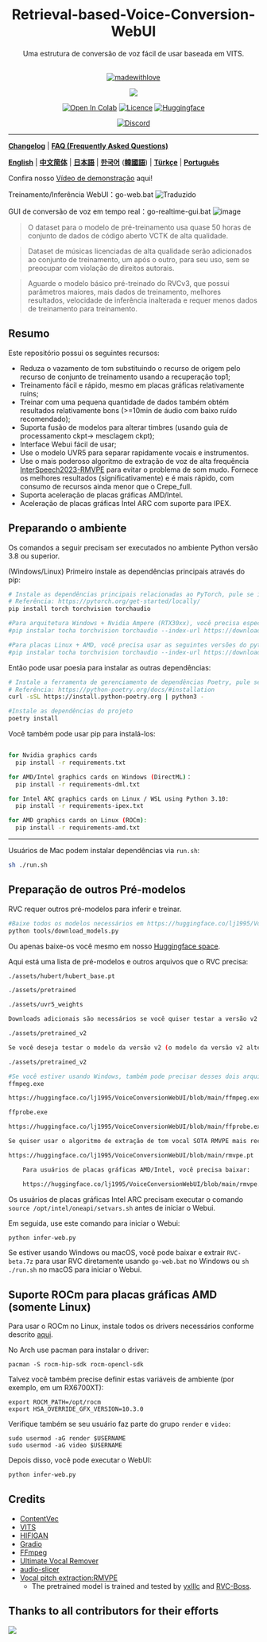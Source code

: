 <div align="center">

<h1>Retrieval-based-Voice-Conversion-WebUI</h1>
Uma estrutura de conversão de voz fácil de usar baseada em VITS.<br><br>

[![madewithlove](https://img.shields.io/badge/made_with-%E2%9D%A4-red?style=for-the-badge&labelColor=orange
)](https://github.com/RVC-Project/Retrieval-based-Voice-Conversion-WebUI)

<img src="https://counter.seku.su/cmoe?name=rvc&theme=r34" /><br>
  
[![Open In Colab](https://img.shields.io/badge/Colab-F9AB00?style=for-the-badge&logo=googlecolab&color=525252)](https://colab.research.google.com/github/RVC-Project/Retrieval-based-Voice-Conversion-WebUI/blob/main/Retrieval_based_Voice_Conversion_WebUI.ipynb)
[![Licence](https://img.shields.io/github/license/RVC-Project/Retrieval-based-Voice-Conversion-WebUI?style=for-the-badge)](https://github.com/RVC-Project/Retrieval-based-Voice-Conversion-WebUI/blob/main/LICENSE)
[![Huggingface](https://img.shields.io/badge/🤗%20-Spaces-yellow.svg?style=for-the-badge)](https://huggingface.co/lj1995/VoiceConversionWebUI/tree/main/)

[![Discord](https://img.shields.io/badge/RVC%20Developers-Discord-7289DA?style=for-the-badge&logo=discord&logoColor=white)](https://discord.gg/HcsmBBGyVk)

</div>

------
[**Changelog**](https://github.com/RVC-Project/Retrieval-based-Voice-Conversion-WebUI/blob/main/docs/Changelog_EN.md) | [**FAQ (Frequently Asked Questions)**](https://github.com/RVC-Project/Retrieval-based-Voice-Conversion-WebUI/wiki/FAQ-(Frequently-Asked-Questions)) 

[**English**](../en/README.en.md) | [**中文简体**](../../README.md) | [**日本語**](../jp/README.ja.md) | [**한국어**](../kr/README.ko.md) ([**韓國語**](../kr/README.ko.han.md)) | [**Türkçe**](../tr/README.tr.md) | [**Português**](../pt/README.pt.md)


Confira nosso [Vídeo de demonstração](https://www.bilibili.com/video/BV1pm4y1z7Gm/) aqui!

Treinamento/Inferência WebUI：go-web.bat
![Traduzido](https://github.com/RafaelGodoyEbert/Retrieval-based-Voice-Conversion-WebUI/assets/78083427/0b894d87-565a-432c-8b5b-45e4a65d5d17)

GUI de conversão de voz em tempo real：go-realtime-gui.bat
![image](https://github.com/RafaelGodoyEbert/Retrieval-based-Voice-Conversion-WebUI/assets/78083427/d172e3e5-35f4-4876-9530-c28246919e9e)


> O dataset para o modelo de pré-treinamento usa quase 50 horas de conjunto de dados de código aberto VCTK de alta qualidade.

> Dataset de músicas licenciadas de alta qualidade serão adicionados ao conjunto de treinamento, um após o outro, para seu uso, sem se preocupar com violação de direitos autorais.

> Aguarde o modelo básico pré-treinado do RVCv3, que possui parâmetros maiores, mais dados de treinamento, melhores resultados, velocidade de inferência inalterada e requer menos dados de treinamento para treinamento.

## Resumo
Este repositório possui os seguintes recursos:
+ Reduza o vazamento de tom substituindo o recurso de origem pelo recurso de conjunto de treinamento usando a recuperação top1;
+ Treinamento fácil e rápido, mesmo em placas gráficas relativamente ruins;
+ Treinar com uma pequena quantidade de dados também obtém resultados relativamente bons (>=10min de áudio com baixo ruído recomendado);
+ Suporta fusão de modelos para alterar timbres (usando guia de processamento ckpt-> mesclagem ckpt);
+ Interface Webui fácil de usar;
+ Use o modelo UVR5 para separar rapidamente vocais e instrumentos.
+ Use o mais poderoso algoritmo de extração de voz de alta frequência [InterSpeech2023-RMVPE](#Credits) para evitar o problema de som mudo. Fornece os melhores resultados (significativamente) e é mais rápido, com consumo de recursos ainda menor que o Crepe_full.
+ Suporta aceleração de placas gráficas AMD/Intel.
+ Aceleração de placas gráficas Intel ARC com suporte para IPEX.

## Preparando o ambiente
Os comandos a seguir precisam ser executados no ambiente Python versão 3.8 ou superior.

(Windows/Linux)
Primeiro instale as dependências principais através do pip:
```bash
# Instale as dependências principais relacionadas ao PyTorch, pule se instaladas
# Referência: https://pytorch.org/get-started/locally/
pip install torch torchvision torchaudio

#Para arquitetura Windows + Nvidia Ampere (RTX30xx), você precisa especificar a versão cuda correspondente ao pytorch de acordo com a experiência de https://github.com/RVC-Project/Retrieval-based-Voice-Conversion-WebUI/issues/ 21
#pip instalar tocha torchvision torchaudio --index-url https://download.pytorch.org/whl/cu117

#Para placas Linux + AMD, você precisa usar as seguintes versões do pytorch:
#pip instalar tocha torchvision torchaudio --index-url https://download.pytorch.org/whl/rocm6.2
```

Então pode usar poesia para instalar as outras dependências:
```bash
# Instale a ferramenta de gerenciamento de dependências Poetry, pule se instalada
# Referência: https://python-poetry.org/docs/#installation
curl -sSL https://install.python-poetry.org | python3 -

#Instale as dependências do projeto
poetry install
```

Você também pode usar pip para instalá-los:
```bash

for Nvidia graphics cards
  pip install -r requirements.txt

for AMD/Intel graphics cards on Windows (DirectML)：
  pip install -r requirements-dml.txt

for Intel ARC graphics cards on Linux / WSL using Python 3.10: 
  pip install -r requirements-ipex.txt

for AMD graphics cards on Linux (ROCm):
  pip install -r requirements-amd.txt
```

------
Usuários de Mac podem instalar dependências via `run.sh`:
```bash
sh ./run.sh
```

## Preparação de outros Pré-modelos
RVC requer outros pré-modelos para inferir e treinar.

```bash
#Baixe todos os modelos necessários em https://huggingface.co/lj1995/VoiceConversionWebUI/tree/main/
python tools/download_models.py
```

Ou apenas baixe-os você mesmo em nosso [Huggingface space](https://huggingface.co/lj1995/VoiceConversionWebUI/tree/main/).

Aqui está uma lista de pré-modelos e outros arquivos que o RVC precisa:
```bash
./assets/hubert/hubert_base.pt

./assets/pretrained 

./assets/uvr5_weights

Downloads adicionais são necessários se você quiser testar a versão v2 do modelo.

./assets/pretrained_v2

Se você deseja testar o modelo da versão v2 (o modelo da versão v2 alterou a entrada do recurso dimensional 256 do Hubert + final_proj de 9 camadas para o recurso dimensional 768 do Hubert de 12 camadas e adicionou 3 discriminadores de período), você precisará baixar recursos adicionais

./assets/pretrained_v2

#Se você estiver usando Windows, também pode precisar desses dois arquivos, pule se FFmpeg e FFprobe estiverem instalados
ffmpeg.exe

https://huggingface.co/lj1995/VoiceConversionWebUI/blob/main/ffmpeg.exe

ffprobe.exe

https://huggingface.co/lj1995/VoiceConversionWebUI/blob/main/ffprobe.exe

Se quiser usar o algoritmo de extração de tom vocal SOTA RMVPE mais recente, você precisa baixar os pesos RMVPE e colocá-los no diretório raiz RVC

https://huggingface.co/lj1995/VoiceConversionWebUI/blob/main/rmvpe.pt

    Para usuários de placas gráficas AMD/Intel, você precisa baixar:

    https://huggingface.co/lj1995/VoiceConversionWebUI/blob/main/rmvpe.onnx

```

Os usuários de placas gráficas Intel ARC precisam executar o comando `source /opt/intel/oneapi/setvars.sh` antes de iniciar o Webui.

Em seguida, use este comando para iniciar o Webui:
```bash
python infer-web.py
```

Se estiver usando Windows ou macOS, você pode baixar e extrair `RVC-beta.7z` para usar RVC diretamente usando `go-web.bat` no Windows ou `sh ./run.sh` no macOS para iniciar o Webui.

## Suporte ROCm para placas gráficas AMD (somente Linux)
Para usar o ROCm no Linux, instale todos os drivers necessários conforme descrito [aqui](https://rocm.docs.amd.com/en/latest/deploy/linux/os-native/install.html).

No Arch use pacman para instalar o driver:
````
pacman -S rocm-hip-sdk rocm-opencl-sdk
````

Talvez você também precise definir estas variáveis de ambiente (por exemplo, em um RX6700XT):
````
export ROCM_PATH=/opt/rocm
export HSA_OVERRIDE_GFX_VERSION=10.3.0
````
Verifique também se seu usuário faz parte do grupo `render` e `video`:
````
sudo usermod -aG render $USERNAME
sudo usermod -aG video $USERNAME
````
Depois disso, você pode executar o WebUI:
```bash
python infer-web.py
```

## Credits
+ [ContentVec](https://github.com/auspicious3000/contentvec/)
+ [VITS](https://github.com/jaywalnut310/vits)
+ [HIFIGAN](https://github.com/jik876/hifi-gan)
+ [Gradio](https://github.com/gradio-app/gradio)
+ [FFmpeg](https://github.com/FFmpeg/FFmpeg)
+ [Ultimate Vocal Remover](https://github.com/Anjok07/ultimatevocalremovergui)
+ [audio-slicer](https://github.com/openvpi/audio-slicer)
+ [Vocal pitch extraction:RMVPE](https://github.com/Dream-High/RMVPE)
  + The pretrained model is trained and tested by [yxlllc](https://github.com/yxlllc/RMVPE) and [RVC-Boss](https://github.com/RVC-Boss).
  
## Thanks to all contributors for their efforts
<a href="https://github.com/RVC-Project/Retrieval-based-Voice-Conversion-WebUI/graphs/contributors" target="_blank">
  <img src="https://contrib.rocks/image?repo=RVC-Project/Retrieval-based-Voice-Conversion-WebUI" />
</a>

